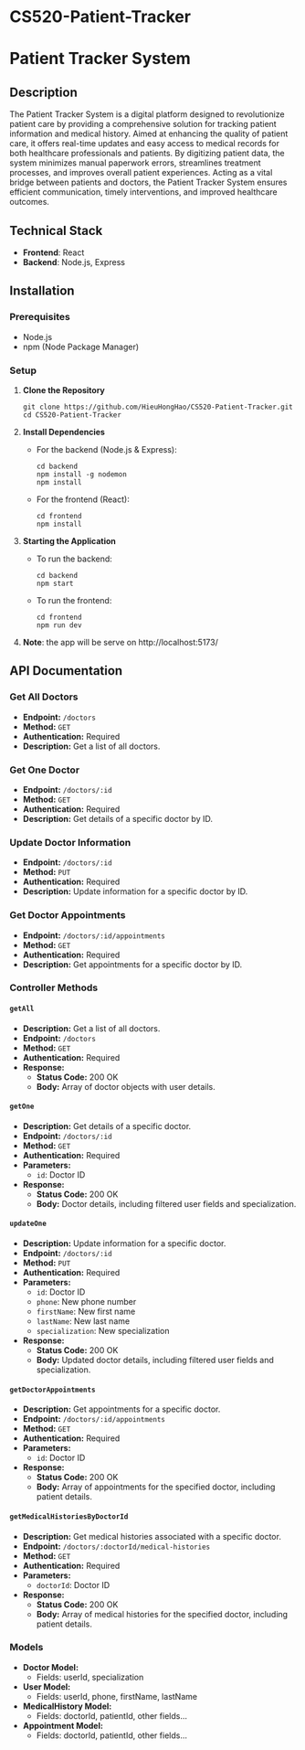 # CS520-Patient-Tracker


# Patient Tracker System

## Description
The Patient Tracker System is a digital platform designed to revolutionize patient care by providing a comprehensive solution for tracking patient information and medical history. Aimed at enhancing the quality of patient care, it offers real-time updates and easy access to medical records for both healthcare professionals and patients. By digitizing patient data, the system minimizes manual paperwork errors, streamlines treatment processes, and improves overall patient experiences. Acting as a vital bridge between patients and doctors, the Patient Tracker System ensures efficient communication, timely interventions, and improved healthcare outcomes.

## Technical Stack
- **Frontend**: React
- **Backend**: Node.js, Express

## Installation

### Prerequisites
- Node.js
- npm (Node Package Manager)

### Setup
1. **Clone the Repository**
   ```
   git clone https://github.com/HieuHongHao/CS520-Patient-Tracker.git
   cd CS520-Patient-Tracker
   ```

2. **Install Dependencies**
   - For the backend (Node.js & Express):
     ```
     cd backend
     npm install -g nodemon
     npm install
     ```
   - For the frontend (React):
     ```
     cd frontend
     npm install
     ```

3. **Starting the Application**
   - To run the backend:
     ```
     cd backend
     npm start
     ```
   - To run the frontend:
     ```
     cd frontend
     npm run dev
     ```

4. **Note**: the app will be serve on http://localhost:5173/

## API Documentation

### Get All Doctors

- **Endpoint:** `/doctors`
- **Method:** `GET`
- **Authentication:** Required
- **Description:** Get a list of all doctors.

### Get One Doctor

- **Endpoint:** `/doctors/:id`
- **Method:** `GET`
- **Authentication:** Required
- **Description:** Get details of a specific doctor by ID.

### Update Doctor Information

- **Endpoint:** `/doctors/:id`
- **Method:** `PUT`
- **Authentication:** Required
- **Description:** Update information for a specific doctor by ID.

### Get Doctor Appointments

- **Endpoint:** `/doctors/:id/appointments`
- **Method:** `GET`
- **Authentication:** Required
- **Description:** Get appointments for a specific doctor by ID.

### Controller Methods

#### `getAll`

- **Description:** Get a list of all doctors.
- **Endpoint:** `/doctors`
- **Method:** `GET`
- **Authentication:** Required
- **Response:**
  - **Status Code:** 200 OK
  - **Body:** Array of doctor objects with user details.

#### `getOne`

- **Description:** Get details of a specific doctor.
- **Endpoint:** `/doctors/:id`
- **Method:** `GET`
- **Authentication:** Required
- **Parameters:**
  - `id`: Doctor ID
- **Response:**
  - **Status Code:** 200 OK
  - **Body:** Doctor details, including filtered user fields and specialization.

#### `updateOne`

- **Description:** Update information for a specific doctor.
- **Endpoint:** `/doctors/:id`
- **Method:** `PUT`
- **Authentication:** Required
- **Parameters:**
  - `id`: Doctor ID
  - `phone`: New phone number
  - `firstName`: New first name
  - `lastName`: New last name
  - `specialization`: New specialization
- **Response:**
  - **Status Code:** 200 OK
  - **Body:** Updated doctor details, including filtered user fields and specialization.

#### `getDoctorAppointments`

- **Description:** Get appointments for a specific doctor.
- **Endpoint:** `/doctors/:id/appointments`
- **Method:** `GET`
- **Authentication:** Required
- **Parameters:**
  - `id`: Doctor ID
- **Response:**
  - **Status Code:** 200 OK
  - **Body:** Array of appointments for the specified doctor, including patient details.

#### `getMedicalHistoriesByDoctorId`

- **Description:** Get medical histories associated with a specific doctor.
- **Endpoint:** `/doctors/:doctorId/medical-histories`
- **Method:** `GET`
- **Authentication:** Required
- **Parameters:**
  - `doctorId`: Doctor ID
- **Response:**
  - **Status Code:** 200 OK
  - **Body:** Array of medical histories for the specified doctor, including patient details.

### Models

- **Doctor Model:**
  - Fields: userId, specialization
- **User Model:**
  - Fields: userId, phone, firstName, lastName
- **MedicalHistory Model:**
  - Fields: doctorId, patientId, other fields...
- **Appointment Model:**
  - Fields: doctorId, patientId, other fields...

<!-- ## How to Run

1. Install dependencies: `npm install`
2. Start the server: `npm start` -->

